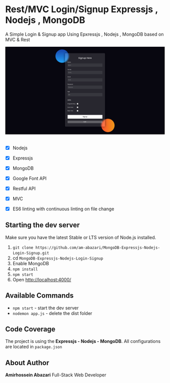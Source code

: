 # Rest/MVC Login/Signup Expressjs , Nodejs , MongoDB

A Simple Login & Signup app Using Epxressjs , Nodejs , MongoDB based on MVC & Rest

<img width="800" alt="Img" src="./image.png"/>
<br />
<br />


- [x] Nodejs
- [x] Expressjs
- [x] MongoDB
- [x] Google Font API
- [x] Restful API
- [x] MVC
- [x] ES6 linting with continuous linting on file change


## Starting the dev server

Make sure you have the latest Stable or LTS version of Node.js installed.

1. `git clone https://github.com/am-abazari/MongoDB-Expressjs-Nodejs-Login-Signup.git`
2. cd `MongoDB-Expressjs-Nodejs-Login-Signup`
3. Enable MongoDB
4. `npm install`
5. `npm start`
6.  Open [http://localhost:4000/](http://localhost:4000/)


## Available Commands

- `npm start` - start the dev server
- `nodemon app.js` - delete the dist folder

## Code Coverage

The project is using the <strong>Expressjs - Nodejs - MongoDB</strong>. All configurations are located in `package.json`

## About Author

<strong>Amirhossein Abazari</strong> Full-Stack Web Developer
